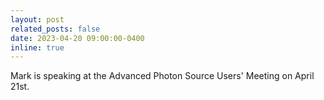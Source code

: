 ```yaml
---
layout: post
related_posts: false
date: 2023-04-20 09:00:00-0400
inline: true
---
```


Mark is speaking at the Advanced Photon Source Users' Meeting on April 21st.